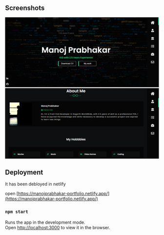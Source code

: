 ## Screenshots

![Portfolio icon1](./screenshots/icon1.png)
![Portfolio icon2](./screenshots/icon2.png)

## Deployment

It has been debloyed in netlify

open [https://manojprabhakar-portfolio.netlify.app/](https://manojprabhakar-portfolio.netlify.app/)

### `npm start`

Runs the app in the development mode.\
Open [http://localhost:3000](http://localhost:3000) to view it in the browser.
